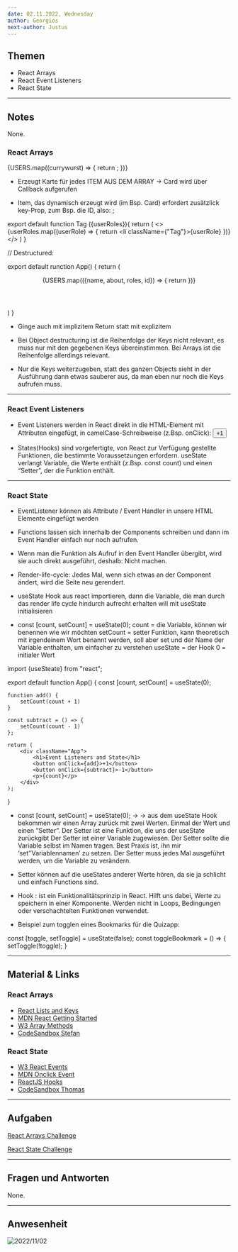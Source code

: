 ```yaml
---
date: 02.11.2022, Wednesday
author: Georgios
next-author: Justus
---
```


## Themen

- React Arrays
- React Event Listeners 
- React State

---

## Notes

None. 

### React Arrays


<div className="App__card-grid">
{USERS.map((currywurst) => {
    return <Card user={currywurst} />;
})}

- Erzeugt Karte für jedes ITEM AUS DEM ARRAY -> Card wird über Callback aufgerufen

- Item, das dynamisch erzeugt wird (im Bsp. Card) erfordert zusätzlick key-Prop, zum Bsp. die ID, also: <Card key={user.id} user={currywurst} />;


export default function Tag ({userRoles}){
    return (
        <>
          {userRoles.map((userRole) => {
            return <li className={"Tag"}>{userRole}</li>
          })}
        </>
    )
}

// Destructured:

export default runction App() {
    return (
        <main className="App__container">
        <Header />
        <div className="App__card-grid">
        {USERS.map(({name, about, roles, id}) => {
            return <Card key={id} name={name} about={about} roles={roles} />
        })}
        </div>
        </main>
    )
}



- Ginge auch mit implizitem Return statt mit explizitem 

- Bei Object destructuring ist die Reihenfolge der Keys nicht relevant, es muss nur mit den gegebenen Keys übereinstimmen. Bei Arrays ist die Reihenfolge allerdings relevant.

- Nur die Keys weiterzugeben, statt des ganzen Objects sieht in der Ausführung dann etwas sauberer aus, da man eben nur noch die Keys aufrufen muss. 

---

### React Event Listeners 

- Event Listeners werden in React direkt in die HTML-Element mit Attributen eingefügt, in camelCase-Schreibweise (z.Bsp. onClick):
<button onClick={add}>+1</button>

- States(Hooks) sind vorgefertigte, von React zur Verfügung gestellte Funktionen, die bestimmte Voraussetzungen erfordern. useState verlangt Variable, die Werte enthält (z.Bsp. const count) und einen “Setter”, der die Funktion enthält.

---

### React State

- EventListener können als Attribute / Event Handler in unsere HTML Elemente eingefügt werden

- Functions lassen sich innerhalb der Components schreiben und dann im Event Handler einfach nur noch aufrufen.

- Wenn man die Funktion als Aufruf in den Event Handler übergibt, wird sie auch direkt ausgeführt, deshalb: Nicht machen.

- Render-life-cycle: Jedes Mal, wenn sich etwas an der Component ändert, wird die Seite neu gerendert.

- useState Hook aus react importieren, dann die Variable, die man durch das render life cycle hindurch aufrecht erhalten will mit useState initialisieren

- const [count, setCount] = useState(0);
count = die Variable, können wir benennen wie wir möchten
setCount = setter Funktion, kann theoretisch mit irgendeinem Wort benannt werden, soll aber set und der Name der Variable enthalten, um einfacher zu verstehen
useState = der Hook
0 = initialer Wert

import {useSteate} from "react";

export default function App() {
    const [count, setCount] = useState(0);


    function add() {
        setCount(count + 1)
    }

    const subtract = () => {
        setCount(count - 1)
    };

    return (
        <div className="App">
            <h1>Event Listeners and State</h1>
            <button onClick={add}>+1</button>
            <button onClick={subtract}>-1</button>
            <p>{count}</p>
        </div>
    );
}


- const [count, setCount] = useState(0); ->
-> aus dem useState Hook bekommen wir einen Array zurück mit zwei Werten. Einmal der Wert und einen “Setter”.
Der Setter ist eine Funktion, die uns der useState zurückgibt
Der Setter ist einer Variable zugewiesen.
Der Setter sollte die Variable selbst im Namen tragen. Best Praxis ist, ihn mir ‘set’’Variablennamen’ zu setzen.
Der Setter muss jedes Mal ausgeführt werden, um die Variable zu verändern.

- Setter können auf die useStates anderer Werte hören, da sie ja schlicht und einfach Functions sind.

- Hook : ist ein Funktionalitätsprinzip in React. Hilft uns dabei, Werte zu speichern in einer Komponente. Werden nicht in Loops, Bedingungen oder verschachtelten Funktionen verwendet.


- Beispiel zum togglen eines Bookmarks für die Quizapp:

const [toggle, setToggle] = useState(false);
const toggleBookmark = () => {
setToggle(!toggle);
}

---

## Material & Links

### React Arrays 
- [React Lists and Keys](https://reactjs.org/docs/lists-and-keys.html)
- [MDN React Getting Started](https://developer.mozilla.org/en-US/docs/Learn/Tools_and_testing/Client-side_JavaScript_frameworks/React_getting_started)
- [W3 Array Methods](https://www.w3schools.com/react/react_es6_array_methods.asp)
- [CodeSandbox Stefan](https://codesandbox.io/s/ffm-web-22-1-react-arrays-77mic1?file=%2Fsrc%2FApp.js)

### React State
- [W3 React Events](https://www.w3schools.com/react/react_events.asp)
- [MDN Onclick Event](https://developer.mozilla.org/en-US/docs/Web/SVG/Attribute/onclick)
- [ReactJS Hooks](https://reactjs.org/docs/hooks-intro.html)
- [CodeSandbox Thomas](https://codesandbox.io/s/hungry-shadow-js9v8f?file=/src/App.js)

---

## Aufgaben

[React Arrays Challenge](../sessions/react-arrays/challenges-react-arrays.md)

[React State Challenge](https://github.com/neuefische/ffm-web-22-1/blob/main/sessions/react-state/challenges-react-state.md)

---

## Fragen und Antworten

None.

---

## Anwesenheit

![2022/11/02](../images/2022-10-20.png)
